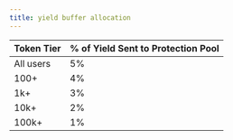 ```yaml
---
title: yield buffer allocation
---
```


| Token Tier | % of Yield Sent to Protection Pool |
| ---------- | ---------------------------------- |
| All users  | 5%                                 |
| 100+       | 4%                                 |
| 1k+        | 3%                                 |
| 10k+       | 2%                                 |
| 100k+      | 1%                                 |
